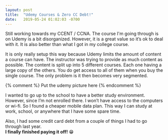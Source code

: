 ```yaml
---
layout: post
title:  "Udemy Courses & Zero CC Debt!"
date:   2019-05-24 01:02:03 -0700
---
```

Still working towards my CCENT / CCNA. The course I'm going through is on Udemy is a bit disorganized. However, it is a great value so it’s ok to deal with it. It is also better than what I got in my college course.

It is only really setup this way because Udemy limits the amount of content a course can have. The instructor was trying to provide as much content as possible. The content is split up into 5 different courses. Each one having a large copy of the others. You do get access to all of them when you buy the single course. The only problem is it then becomes very segmented.

{% comment %}
Put the udemy picture here
{% endcomment %}

I wanted to go up to the school to have a better study environment.  However, since I’m not enrolled there. I won’t have access to the computers or wi-fi. So I found a cheaper mobile data plan. This way I can study at work, school, or anywhere that I have some spare time.

Also, I had some credit card debt from a couple of things I had to go through last year.  
**I finally finished paying it off!** 😁